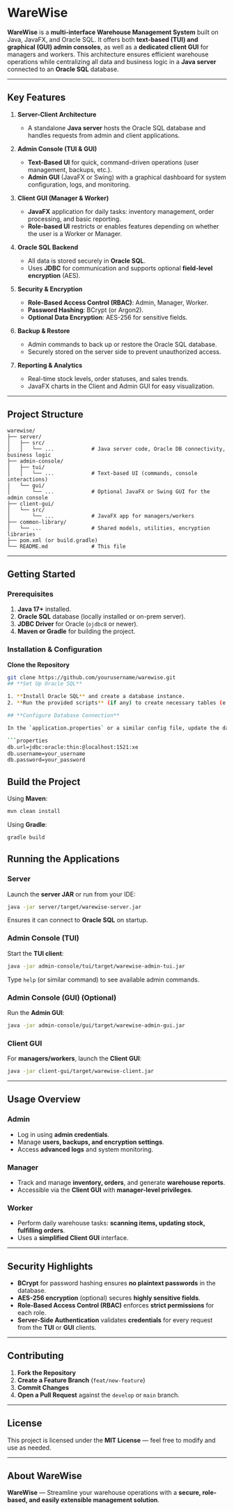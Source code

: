 # WareWise

**WareWise** is a **multi-interface Warehouse Management System** built on Java, JavaFX, and Oracle SQL. It offers both **text-based (TUI) and graphical (GUI) admin consoles**, as well as a **dedicated client GUI** for managers and workers. This architecture ensures efficient warehouse operations while centralizing all data and business logic in a **Java server** connected to an **Oracle SQL** database.

---

## **Key Features**

1. **Server-Client Architecture**
    - A standalone **Java server** hosts the Oracle SQL database and handles requests from admin and client applications.

2. **Admin Console (TUI & GUI)**
    - **Text-Based UI** for quick, command-driven operations (user management, backups, etc.).
    - **Admin GUI** (JavaFX or Swing) with a graphical dashboard for system configuration, logs, and monitoring.

3. **Client GUI (Manager & Worker)**
    - **JavaFX** application for daily tasks: inventory management, order processing, and basic reporting.
    - **Role-based UI** restricts or enables features depending on whether the user is a Worker or Manager.

4. **Oracle SQL Backend**
    - All data is stored securely in **Oracle SQL**.
    - Uses **JDBC** for communication and supports optional **field-level encryption** (AES).

5. **Security & Encryption**
    - **Role-Based Access Control (RBAC)**: Admin, Manager, Worker.
    - **Password Hashing**: BCrypt (or Argon2).
    - **Optional Data Encryption**: AES-256 for sensitive fields.

6. **Backup & Restore**
    - Admin commands to back up or restore the Oracle SQL database.
    - Securely stored on the server side to prevent unauthorized access.

7. **Reporting & Analytics**
    - Real-time stock levels, order statuses, and sales trends.
    - JavaFX charts in the Client and Admin GUI for easy visualization.

---

## **Project Structure**

```
warewise/
├── server/
│   ├── src/
│   │   └── ...            # Java server code, Oracle DB connectivity, business logic
├── admin-console/
│   ├── tui/
│   │   └── ...            # Text-based UI (commands, console interactions)
│   └── gui/
│       └── ...            # Optional JavaFX or Swing GUI for the admin console
├── client-gui/
│   └── src/
│       └── ...            # JavaFX app for managers/workers
├── common-library/
│   └── ...                # Shared models, utilities, encryption libraries
├── pom.xml (or build.gradle)
└── README.md              # This file
```


---

## **Getting Started**

### **Prerequisites**

1. **Java 17+** installed.
2. **Oracle SQL** database (locally installed or on-prem server).
3. **JDBC Driver** for Oracle (`ojdbc8` or newer).
4. **Maven or Gradle** for building the project.

### **Installation & Configuration**

**Clone the Repository**
   ```bash
   git clone https://github.com/yourusername/warewise.git
## **Set Up Oracle SQL**

1. **Install Oracle SQL** and create a database instance.
2. **Run the provided scripts** (if any) to create necessary tables (e.g., `inventory`, `orders`, `users`).

## **Configure Database Connection**

In the `application.properties` or a similar config file, update the database connection settings:

```properties
db.url=jdbc:oracle:thin:@localhost:1521:xe
db.username=your_username
db.password=your_password
```

## **Build the Project**

Using **Maven**:
```bash
mvn clean install
```

Using **Gradle**:
```bash
gradle build
```

## **Running the Applications**

### **Server**

Launch the **server JAR** or run from your IDE:

```bash
java -jar server/target/warewise-server.jar
```

Ensures it can connect to **Oracle SQL** on startup.

### **Admin Console (TUI)**

Start the **TUI client**:

```bash
java -jar admin-console/tui/target/warewise-admin-tui.jar
```

Type `help` (or similar command) to see available admin commands.

### **Admin Console (GUI) (Optional)**

Run the **Admin GUI**:

```bash
java -jar admin-console/gui/target/warewise-admin-gui.jar
```

### **Client GUI**

For **managers/workers**, launch the **Client GUI**:

```bash
java -jar client-gui/target/warewise-client.jar
```

---

## **Usage Overview**

### **Admin**
- Log in using **admin credentials**.
- Manage **users, backups, and encryption settings**.
- Access **advanced logs** and system monitoring.

### **Manager**
- Track and manage **inventory, orders**, and generate **warehouse reports**.
- Accessible via the **Client GUI** with **manager-level privileges**.

### **Worker**
- Perform daily warehouse tasks: **scanning items, updating stock, fulfilling orders**.
- Uses a **simplified Client GUI** interface.

---

## **Security Highlights**

- **BCrypt** for password hashing ensures **no plaintext passwords** in the database.
- **AES-256 encryption** (optional) secures **highly sensitive fields**.
- **Role-Based Access Control (RBAC)** enforces **strict permissions** for each role.
- **Server-Side Authentication** validates **credentials** for every request from the **TUI** or **GUI** clients.

---

## **Contributing**

1. **Fork the Repository**
2. **Create a Feature Branch** (`feat/new-feature`)
3. **Commit Changes**
4. **Open a Pull Request** against the `develop` or `main` branch.

---

## **License**

This project is licensed under the **MIT License** — feel free to modify and use as needed.

---

## **About WareWise**

**WareWise** — Streamline your warehouse operations with a **secure, role-based, and easily extensible management solution**.
